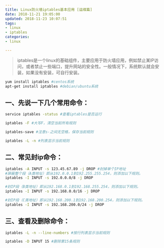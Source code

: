 ```yaml
---
title: Linux防火墙iptables基本应用 [运维篇]
date: 2018-11-21 19:05:00
updated: 2018-11-23 10:07:51
tags: 
- linux
- iptables
categories: 
- linux

---
```

> iptables是一个linux的基础组件，主要应用于防火墙应用，例如禁止某IP访问，或者禁止一些端口，提升网站的安全性。一般情况下，系统默认就会安装，如果没有安装，可自行安装。
```bash
yum install iptables #centos系统
apt-get install iptables #debian/ubuntu系统
```
## 一、先说一下几个常用命令：


<!--more-->


```bash
service iptables -status #查看iptables是否运行

iptables -F #大写F，清空当前所有规则

iptables-save #注意s-之间无空格，保存当前规则

iptables -L -n #列表显示当前规则
```
## 二、常见封ip命令：

```bash
iptables -A INPUT -s 123.45.67.89 -j DROP #封掉单个IP地址
#屏蔽整个段（A类地址）即从192.0.0.1到192.255.255.254，则添加以下规则。
iptables -I INPUT -s 192.0.0.0/8 -j DROP

#封IP段（B类地址）即从192.168.0.1到192.168.255.254，则添加以下规则。
iptables -I INPUT -s 192.168.0.0/16 -j DROP

#封IP段（C类地址）即从192.168.200.1到192.168.200.254，则添加以下规则。
iptables -I INPUT -s 192.168.200.0/24 -j DROP
```

## 三、查看及删除命令：
```bash
iptables -L -n --line-numbers #按行列表显示当前规则

iptables -D INPUT 15 #删除第15条规则
```
